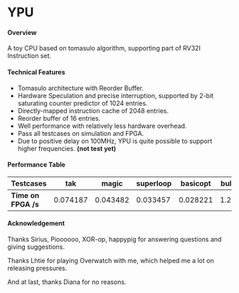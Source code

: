 # YPU

#### Overview

A toy CPU based on tomasulo algorithm, supporting part of RV32I Instruction set.



#### Technical Features

- Tomasulo architecture with Reorder Buffer.
- Hardware Speculation and precise interruption, supported by 2-bit saturating counter predictor of 1024 entries.
- Directly-mapped instruction cache of 2048 entries.
- Reorder buffer of 16 entries.
- Well performance with relatively less hardware overhead.
- Pass all testcases on simulation and FPGA.
- Due to positive delay on 100MHz, YPU is quite possible to support higher frequencies. **(not test yet)**



#### Performance Table

| Testcases           | tak      | magic    | superloop | basicopt | bulgarian | queens   | Pi   |
| :------------------ | -------- | -------- | --------- | -------- | --------- | -------- | ---- |
| **Time on FPGA /s** | 0.074187 | 0.043482 | 0.033457  | 0.028221 | 1.228735  | 1.200035 | >3   |



#### Acknowledgement

Thanks Sirius, Pioooooo, XOR-op, happypig for answering questions and giving suggestions.

Thanks Lhtie for playing Overwatch with me, which helped me a lot on releasing pressures.

And at last, thanks Diana for no reasons.



